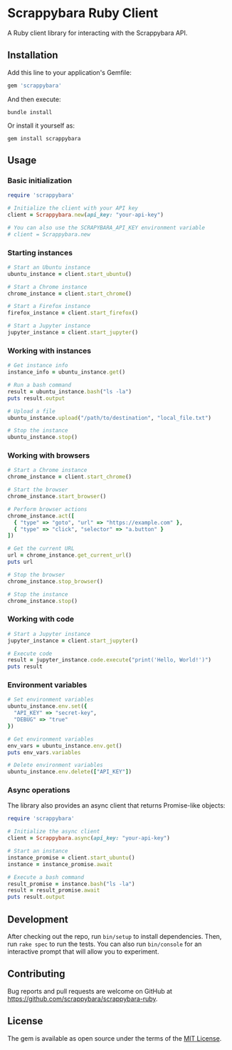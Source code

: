 # Scrappybara Ruby Client

A Ruby client library for interacting with the Scrappybara API.

## Installation

Add this line to your application's Gemfile:

```ruby
gem 'scrappybara'
```

And then execute:

```
bundle install
```

Or install it yourself as:

```
gem install scrappybara
```

## Usage

### Basic initialization

```ruby
require 'scrappybara'

# Initialize the client with your API key
client = Scrappybara.new(api_key: "your-api-key")

# You can also use the SCRAPYBARA_API_KEY environment variable
# client = Scrappybara.new
```

### Starting instances

```ruby
# Start an Ubuntu instance
ubuntu_instance = client.start_ubuntu()

# Start a Chrome instance
chrome_instance = client.start_chrome()

# Start a Firefox instance
firefox_instance = client.start_firefox()

# Start a Jupyter instance
jupyter_instance = client.start_jupyter()
```

### Working with instances

```ruby
# Get instance info
instance_info = ubuntu_instance.get()

# Run a bash command
result = ubuntu_instance.bash("ls -la")
puts result.output

# Upload a file
ubuntu_instance.upload("/path/to/destination", "local_file.txt")

# Stop the instance
ubuntu_instance.stop()
```

### Working with browsers

```ruby
# Start a Chrome instance
chrome_instance = client.start_chrome()

# Start the browser
chrome_instance.start_browser()

# Perform browser actions
chrome_instance.act([
  { "type" => "goto", "url" => "https://example.com" },
  { "type" => "click", "selector" => "a.button" }
])

# Get the current URL
url = chrome_instance.get_current_url()
puts url

# Stop the browser
chrome_instance.stop_browser()

# Stop the instance
chrome_instance.stop()
```

### Working with code

```ruby
# Start a Jupyter instance
jupyter_instance = client.start_jupyter()

# Execute code
result = jupyter_instance.code.execute("print('Hello, World!')")
puts result
```

### Environment variables

```ruby
# Set environment variables
ubuntu_instance.env.set({
  "API_KEY" => "secret-key",
  "DEBUG" => "true"
})

# Get environment variables
env_vars = ubuntu_instance.env.get()
puts env_vars.variables

# Delete environment variables
ubuntu_instance.env.delete(["API_KEY"])
```

### Async operations

The library also provides an async client that returns Promise-like objects:

```ruby
require 'scrappybara'

# Initialize the async client
client = Scrappybara.async(api_key: "your-api-key")

# Start an instance
instance_promise = client.start_ubuntu()
instance = instance_promise.await

# Execute a bash command
result_promise = instance.bash("ls -la")
result = result_promise.await
puts result.output
```

## Development

After checking out the repo, run `bin/setup` to install dependencies. Then, run `rake spec` to run the tests. You can also run `bin/console` for an interactive prompt that will allow you to experiment.

## Contributing

Bug reports and pull requests are welcome on GitHub at https://github.com/scrappybara/scrappybara-ruby.

## License

The gem is available as open source under the terms of the [MIT License](https://opensource.org/licenses/MIT). 